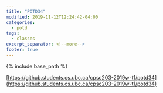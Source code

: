 ```yaml
---
title: "POTD34"
modified: 2019-11-12T12:24:42-04:00
categories:
  - potd
tags:
  - classes
excerpt_separator: <!--more-->
footer: true
---
```


{% include base_path %}

[https://github.students.cs.ubc.ca/cpsc203-2019w-t1/potd34](https://github.students.cs.ubc.ca/cpsc203-2019w-t1/potd34)

<!--more-->

